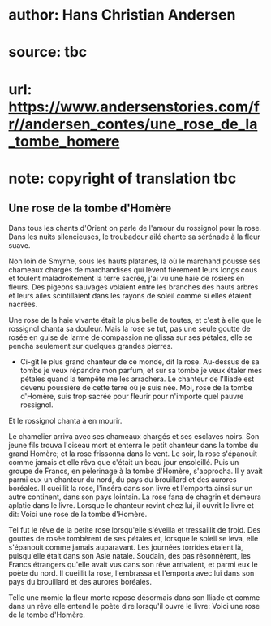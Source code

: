 # author: Hans Christian Andersen
# source: tbc
# url: https://www.andersenstories.com/fr//andersen_contes/une_rose_de_la_tombe_homere
# note: copyright of translation tbc

## Une rose de la tombe d'Homère 

Dans tous les chants d'Orient on parle de l'amour du rossignol pour la
rose. Dans les nuits silencieuses, le troubadour ailé chante sa sérénade
à la fleur suave.

Non loin de Smyrne, sous les hauts platanes, là où le marchand pousse
ses chameaux chargés de marchandises qui lèvent fièrement leurs longs
cous et foulent maladroitement la terre sacrée, j'ai vu une haie de
rosiers en fleurs. Des pigeons sauvages volaient entre les branches des
hauts arbres et leurs ailes scintillaient dans les rayons de soleil
comme si elles étaient nacrées.

Une rose de la haie vivante était la plus belle de toutes, et c'est à
elle que le rossignol chanta sa douleur. Mais la rose se tut, pas une
seule goutte de rosée en guise de larme de compassion ne glissa sur ses
pétales, elle se pencha seulement sur quelques grandes pierres.

- Ci-gît le plus grand chanteur de ce monde, dit la rose. Au-dessus de
sa tombe je veux répandre mon parfum, et sur sa tombe je veux étaler mes
pétales quand la tempête me les arrachera. Le chanteur de l'Iliade est
devenu poussière de cette terre où je suis née. Moi, rose de la tombe
d'Homère, suis trop sacrée pour fleurir pour n'importe quel pauvre
rossignol.

Et le rossignol chanta à en mourir.

Le chamelier arriva avec ses chameaux chargés et ses esclaves noirs. Son
jeune fils trouva l'oiseau mort et enterra le petit chanteur dans la
tombe du grand Homère; et la rose frissonna dans le vent. Le soir, la
rose s'épanouit comme jamais et elle rêva que c'était un beau jour
ensoleillé. Puis un groupe de Francs, en pèlerinage à la tombe
d'Homère, s'approcha. Il y avait parmi eux un chanteur du nord, du
pays du brouillard et des aurores boréales. Il cueillit la rose,
l'inséra dans son livre et l'emporta ainsi sur un autre continent,
dans son pays lointain. La rose fana de chagrin et demeura aplatie dans
le livre. Lorsque le chanteur revint chez lui, il ouvrit le livre et
dit: Voici une rose de la tombe d'Homère.

Tel fut le rêve de la petite rose lorsqu'elle s'éveilla et tressaillit
de froid. Des gouttes de rosée tombèrent de ses pétales et, lorsque le
soleil se leva, elle s'épanouit comme jamais auparavant. Les journées
torrides étaient là, puisqu'elle était dans son Asie natale. Soudain,
des pas résonnèrent, les Francs étrangers qu'elle avait vus dans son
rêve arrivaient, et parmi eux le poète du nord. Il cueillit la rose,
l'embrassa et l'emporta avec lui dans son pays du brouillard et des
aurores boréales.

Telle une momie la fleur morte repose désormais dans son Iliade et comme
dans un rêve elle entend le poète dire lorsqu'il ouvre le livre: Voici
une rose de la tombe d'Homère.

